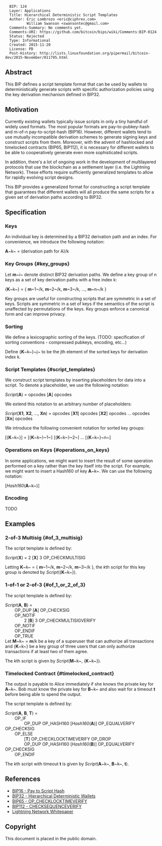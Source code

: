       BIP: 124
      Layer: Applications
      Title: Hierarchical Deterministic Script Templates
      Author: Eric Lombrozo <eric@ciphrex.com>
              William Swanson <swansontec@gmail.com>
      Comments-Summary: No comments yet.
      Comments-URI: https://github.com/bitcoin/bips/wiki/Comments:BIP-0124
      Status: Rejected
      Type: Informational
      Created: 2015-11-20
      License: PD
      Post-History: http://lists.linuxfoundation.org/pipermail/bitcoin-dev/2015-November/011795.html

## Abstract

This BIP defines a script template format that can be used by wallets to
deterministically generate scripts with specific authorization policies
using the key derivation mechanism defined in BIP32.

## Motivation

Currently existing wallets typically issue scripts in only a tiny
handful of widely used formats. The most popular formats are
pay-to-pubkey-hash and m-of-n pay-to-script-hash (BIP16). However,
different wallets tend to use mutually incompatible derivation schemes
to generate signing keys and construct scripts from them. Moreover, with
the advent of hashlocked and timelocked contracts (BIP65, BIP112), it is
necessary for different wallets to be able to cooperatively generate
even more sophisticated scripts.

In addition, there\'s a lot of ongoing work in the development of
multilayered protocols that use the blockchain as a settlement layer
(i.e. the Lightning Network). These efforts require sufficiently
generalized templates to allow for rapidly evolving script designs.

This BIP provides a generalized format for constructing a script
template that guarantees that different wallets will all produce the
same scripts for a given set of derivation paths according to BIP32.

## Specification

### Keys

An individual key is determined by a BIP32 derivation path and an index.
For convenience, we introduce the following notation:

**A**~k~ = (derivation path for A)/k

### Key Groups {#key_groups}

Let **m**~i~ denote distinct BIP32 derivation paths. We define a key
group of n keys as a set of key derivation paths with a free index k:

{**K**~k~} = { **m**~1~/k, **m**~2~/k, **m**~3~/k, \..., **m**~n~/k }

Key groups are useful for constructing scripts that are symmetric in a
set of keys. Scripts are symmetric in a set of keys if the semantics of
the script is unaffected by permutations of the keys. Key groups enforce
a canonical form and can improve privacy.

### Sorting

We define a lexicographic sorting of the keys. (TODO: specification of
sorting conventions - compressed pubkeys, encoding, etc\...)

Define {**K**~k~}~j~ to be the jth element of the sorted keys for
derivation index k.

### Script Templates {#script_templates}

We construct script templates by inserting placeholders for data into a
script. To denote a placeholder, we use the following notation:

*Script*(**A**) = opcodes \[**A**\] opcodes

We extend this notation to an arbitrary number of placeholders:

*Script*(**X1**, **X2**, \..., **Xn**) = opcodes \[**X1**\] opcodes
\[**X2**\] opcodes \... opcodes \[**Xn**\] opcodes

We introduce the following convenient notation for sorted key groups:

\[{**K**~k~}\] = \[{**K**~k~}~1~\] \[{**K**~k~}~2~\] \...
\[{**K**~k~}~n~\]

### Operations on Keys {#operations_on_keys}

In some applications, we might want to insert the result of some
operation performed on a key rather than the key itself into the script.
For example, we might want to insert a Hash160 of key **A**~k~. We can
use the following notation:

\[*Hash160*(**A**~k~)\]

### Encoding

TODO

## Examples

### 2-of-3 Multisig {#of_3_multisig}

The script template is defined by:

*Script*(**X**) = 2 \[**X**\] 3 OP_CHECKMULTISIG

Letting **K**~k~ = { **m**~1~/k, **m**~2~/k, **m**~3~/k }, the *k*th
script for this key group is denoted by *Script*({**K**~k~}).

### 1-of-1 or 2-of-3 {#of_1_or_2_of_3}

The script template is defined by:

*Script*(**A**, **B**) =\
        OP_DUP \[**A**\] OP_CHECKSIG\
        OP_NOTIF\
                2 \[**B**\] 3 OP_CHECKMULTISIGVERIFY\
        OP_NOTIF\
        OP_ENDIF\
        OP_TRUE\
Let **M**~k~ = **m**/k be a key of a superuser that can authorize all
transactions and {**K**~k~} be a key group of three users that can only
authorize transactions if at least two of them agree.

The *k*th script is given by *Script*(**M**~k~, {**K**~k~}).

### Timelocked Contract {#timelocked_contract}

The output is payable to Alice immediately if she knows the private key
for **A**~k~. Bob must know the private key for **B**~k~ and also wait
for a timeout **t** before being able to spend the output.

The script template is defined by:

*Script*(**A**, **B**, **T**) =\
        OP_IF\
                OP_DUP OP_HASH160 \[*Hash160*(**A**)\] OP_EQUALVERIFY
OP_CHECKSIG\
        OP_ELSE\
                \[**T**\] OP_CHECKLOCKTIMEVERIFY OP_DROP\
                OP_DUP OP_HASH160 \[*Hash160*(**B**)\] OP_EQUALVERIFY
OP_CHECKSIG\
        OP_ENDIF

The *k*th script with timeout **t** is given by *Script*(**A**~k~,
**B**~k~, **t**).

## References

-   [BIP16 - Pay to Script Hash](bip-0016.mediawiki "wikilink")
-   [BIP32 - Hierarchical Deterministic
    Wallets](bip-0032.mediawiki "wikilink")
-   [BIP65 - OP_CHECKLOCKTIMEVERIFY](bip-0065.mediawiki "wikilink")
-   [BIP112 - CHECKSEQUENCEVERIFY](bip-0112.mediawiki "wikilink")
-   [Lightning Network
    Whitepaper](https://lightning.network/lightning-network-paper.pdf "wikilink")

## Copyright

This document is placed in the public domain.
